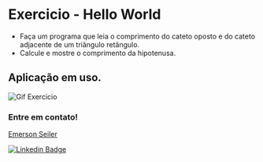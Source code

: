 # Exercicio - Hello World
- Faça um programa que leia o comprimento do cateto oposto e do cateto adjacente de um triângulo retângulo.
- Calcule e mostre o comprimento da hipotenusa.

## Aplicação em uso.

![Gif Exercicio](./img/exercicio.png)

### Entre em contato!

[Emerson Seiler](https://www.linkedin.com/in/seileremerson/)

[![Linkedin Badge](https://img.shields.io/badge/-seileremerson-blue?style=flat-square&logo=Linkedin&logoColor=white&link=https://www.linkedin.com/in/diogoalvesti/)](https://www.linkedin.com/in/seileremerson/)